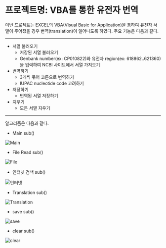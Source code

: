 # 프로젝트명: VBA를 통한 유전자 번역

이번 프로젝트는 EXCEL의 VBA(Visual Basic for Application)을 통하여 유전자 서열이 주어졌을 경우 번역(translation)이 일어나도록 하였다. 주요 기능은 다음과 같다.

-----

- 서열 불러오기
  - 저장된 서열 불러오기
  - Genbank number(ex: CP010822)와 유전자 region(ex: 618862..621360)을 입력하여 NCBI 사이트에서 서열 가져오기
- 번역하기
  - 3개씩 묶어 코돈으로 번역하기
  - IUPAC nucleotide code 고려하기
- 저장하기
  - 번역된 서열 저장하기
- 지우기
  - 모든 서열 지우기
  
-----

알고리즘은 다음과 같다.

- Main sub()

![Main](https://github.com/gotjd709/University_Assignment/tree/main/Microbiology_Lectures/Computer_for_Life_Science_and_Lab/Main.PNG)

- File Read sub()

![File](C:/Users/ay190130/Desktop/Final_Project/6.png)

- 인터넷 검색 sub()

![인터넷](C:/Users/ay190130/Desktop/Final_Project/7.png)

- Translation sub()

![Translation](C:/Users/ay190130/Desktop/Final_Project/8.png)

- save sub()

![save](C:/Users/ay190130/Desktop/Final_Project/9.png)

- clear sub()

![clear](C:/Users/ay190130/Desktop/Final_Project/10.png)
